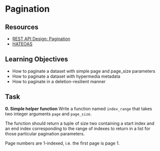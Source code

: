 # Pagination
## Resources
 - [REST API Design: Pagination](https://www.moesif.com/blog/technical/api-design/REST-API-Design-Filtering-Sorting-and-Pagination/#pagination)
 - [HATEOAS](https://en.wikipedia.org/wiki/HATEOAS)

## Learning Objectives
- How to paginate a dataset with simple page and page_size parameters
- How to paginate a dataset with hypermedia metadata
- How to paginate in a deletion-resilient manner

## Task
**0. Simple helper function**
Write a function named ```index_range``` that takes two integer arguments ```page``` and ```page_size```.

The function should return a tuple of size two containing a start index and an end index corresponding to the range of indexes to return in a list for those particular pagination parameters.

Page numbers are 1-indexed, i.e. the first page is page 1.
